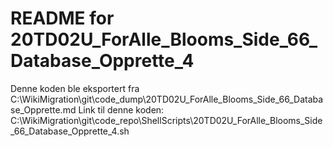 # README for 20TD02U_ForAlle_Blooms_Side_66_Database_Opprette_4
Denne koden ble eksportert fra C:\WikiMigration\git\code_dump\20TD02U_ForAlle_Blooms_Side_66_Database_Opprette.md
Link til denne koden: C:\WikiMigration\git\code_repo\ShellScripts\20TD02U_ForAlle_Blooms_Side_66_Database_Opprette_4.sh
